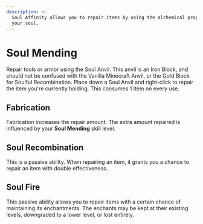 ```yaml
---
description: >-
  Soul Affinity allows you to repair items by using the alchemical properties of
  your soul.
---
```


# Soul Mending

Repair tools or armor using the Soul Anvil. This anvil is an Iron Block, and should not be confused with the Vanilla Minecraft Anvil, or the Gold Block for Soulful Recombination. Place down a Soul Anvil and right-click to repair the item you're currently holding. This consumes 1 item on every use.

## Fabrication <a href="#how-does-repair-mastery-work" id="how-does-repair-mastery-work"></a>

Fabrication increases the repair amount. The extra amount repaired is influenced by your **Soul Mending** skill level.

## Soul Recombination <a href="#how-does-super-repair-work" id="how-does-super-repair-work"></a>

This is a passive ability. When repairing an item, it grants you a chance to repair an item with double effectiveness.

## Soul Fire <a href="#how-does-arcane-forging-work" id="how-does-arcane-forging-work"></a>

This passive ability allows you to repair items with a certain chance of maintaining its enchantments. The enchants may be kept at their existing levels, downgraded to a lower level, or lost entirely.
